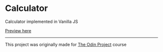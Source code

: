 # Calculator
Calculator implemented in Vanilla JS

[Preview here](https://mystetic.github.io/calculator/)

---
This project was originally made for [The Odin Project](https://www.theodinproject.com/) course
